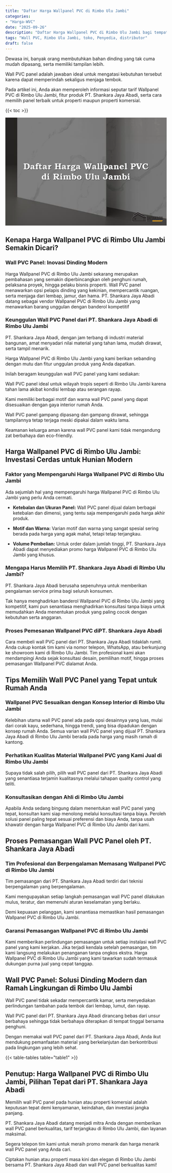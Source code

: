 ```yaml
---
title: "Daftar Harga Wallpanel PVC di Rimbo Ulu Jambi"
categories: 
- "Harga-WVC"
date: "2025-09-26"
description: "Daftar Harga Wallpanel PVC di Rimbo Ulu Jambi bagi tempat tinggal, perkantoran, dan gerai. Material berkualitas, beragam motif, warna modern, beserta jasa pemasangan ditangani oleh tenaga ahli profesional dan kepastian resmi!|Servis penyediaan Wallpanel PVC di Rimbo Ulu Jambi bagi keperluan rumah, perkantoran, atau toko, beserta produk terbaik dan penempatan oleh teknisi berpengalaman dan jaminan resmi.|Solusi Wallpanel PVC di Rimbo Ulu Jambi yang terpercaya untuk tempat tinggal, perkantoran, serta ritel, bersama panel terbaik dan instalasi dikerjakan oleh tenaga ahli profesional dan garansi resmi.|Distribusi Wallpanel PVC di Rimbo Ulu Jambi bagi rumah, perkantoran, serta gerai, dengan panel terbaik dan penempatan oleh tim berpengalaman, disertai dengan kepastian resmi.}"
tags: "Wall PVC, Rimbo Ulu Jambi, toko, Penyedia, distributor"
draft: false
---
```


Dewasa ini, banyak orang membutuhkan bahan dinding yang tak cuma mudah dipasang, serta memiliki tampilan lebih.

Wall PVC panel adalah jawaban ideal untuk mengatasi kebutuhan tersebut karena dapat memperindah sekaligus menjaga tembok.

Pada artikel ini, Anda akan memperoleh informasi seputar tarif Wallpanel PVC di Rimbo Ulu Jambi, fitur produk PT. Shankara Jaya Abadi, serta cara memilih panel terbaik untuk properti maupun properti komersial.

{{< toc >}}

![Daftar Harga Wallpanel PVC di Rimbo Ulu Jambi](/images/Harga-WVC/Daftar-Harga-Wallpanel-PVC-di-Rimbo-Ulu-Jambi.png)


## Kenapa Harga Wallpanel PVC di Rimbo Ulu Jambi Semakin Dicari?

### Wall PVC Panel: Inovasi Dinding Modern

Harga Wallpanel PVC di Rimbo Ulu Jambi sekarang merupakan pembahasan yang semakin diperbincangkan oleh penghuni rumah, pelaksana proyek, hingga pelaku bisnis properti. Wall PVC panel menawarkan opsi pelapis dinding yang kekinian, mempercantik ruangan, serta menjaga dari lembap, jamur, dan hama. PT. Shankara Jaya Abadi datang sebagai vendor Wallpanel PVC di Rimbo Ulu Jambi yang menawarkan barang unggulan dengan banderol kompetitif

### Keunggulan Wall PVC Panel dari PT. Shankara Jaya Abadi di Rimbo Ulu Jambi

PT. Shankara Jaya Abadi, dengan jam terbang di industri material bangunan, amat menyadari nilai material yang tahan lama, mudah dirawat, serta tampil menarik.

Harga Wallpanel PVC di Rimbo Ulu Jambi yang kami berikan sebanding dengan mutu dan fitur unggulan produk yang Anda dapatkan.

Inilah beragam keunggulan wall PVC panel yang kami sediakan:

Wall PVC panel ideal untuk wilayah tropis seperti di Rimbo Ulu Jambi karena tahan lama akibat kondisi lembap atau serangan rayap.

Kami memiliki berbagai motif dan warna wall PVC panel yang dapat disesuaikan dengan gaya interior rumah Anda.

Wall PVC panel gampang dipasang dan gampang dirawat, sehingga tampilannya tetap terjaga meski dipakai dalam waktu lama.

Keamanan keluarga aman karena wall PVC panel kami tidak mengandung zat berbahaya dan eco-friendly.

## Harga Wallpanel PVC di Rimbo Ulu Jambi: Investasi Cerdas untuk Hunian Modern

### Faktor yang Mempengaruhi Harga Wallpanel PVC di Rimbo Ulu Jambi

Ada sejumlah hal yang mempengaruhi harga Wallpanel PVC di Rimbo Ulu Jambi yang perlu Anda cermati.

- **Ketebalan dan Ukuran Panel:** Wall PVC panel dijual dalam berbagai ketebalan dan dimensi, yang tentu saja mempengaruhi pada harga akhir produk.

- **Motif dan Warna:** Varian motif dan warna yang sangat spesial sering berada pada harga yang agak mahal, tetapi tetap terjangkau.

- **Volume Pembelian:** Untuk order dalam jumlah tinggi, PT. Shankara Jaya Abadi dapat menyediakan promo harga Wallpanel PVC di Rimbo Ulu Jambi yang khusus.

### Mengapa Harus Memilih PT. Shankara Jaya Abadi di Rimbo Ulu Jambi?

PT. Shankara Jaya Abadi berusaha sepenuhnya untuk memberikan pengalaman service prima bagi seluruh konsumen.

Tak hanya menghadirkan banderol Wallpanel PVC di Rimbo Ulu Jambi yang kompetitif, kami pun senantiasa menghadirkan konsultasi tanpa biaya untuk memudahkan Anda menentukan produk yang paling cocok dengan kebutuhan serta anggaran.

### Proses Pemesanan Wallpanel PVC diPT. Shankara Jaya Abadi

Cara membeli wall PVC panel dari PT. Shankara Jaya Abadi tidaklah rumit. Anda cukup kontak tim kami via nomor telepon, WhatsApp, atau berkunjung ke showroom kami di Rimbo Ulu Jambi. Tim profesional kami akan mendampingi Anda sejak konsultasi desain, pemilihan motif, hingga proses pemasangan Wallpanel PVC dialamat Anda.

## Tips Memilih Wall PVC Panel yang Tepat untuk Rumah Anda

### Wallpanel PVC Sesuaikan dengan Konsep Interior di Rimbo Ulu Jambi

Kelebihan utama wall PVC panel ada pada opsi desainnya yang luas, mulai dari corak kayu, sederhana, hingga trendi, yang bisa dipadukan dengan konsep rumah Anda. Semua varian wall PVC panel yang dijual PT. Shankara Jaya Abadi di Rimbo Ulu Jambi berada pada harga yang masih ramah di kantong.

### Perhatikan Kualitas Material Wallpanel PVC yang Kami Jual di Rimbo Ulu Jambi

Supaya tidak salah pilih, pilih wall PVC panel dari PT. Shankara Jaya Abadi yang senantiasa terjamin kualitasnya melalui tahapan quality control yang teliti.

### Konsultasikan dengan Ahli di Rimbo Ulu Jambi

Apabila Anda sedang bingung dalam menentukan wall PVC panel yang tepat, konsultan kami siap menolong melalui konsultasi tanpa biaya. Peroleh solusi panel paling tepat sesuai preferensi dan biaya Anda, tanpa usah khawatir dengan harga Wallpanel PVC di Rimbo Ulu Jambi dari kami.

## Proses Pemasangan Wall PVC Panel oleh PT. Shankara Jaya Abadi

### Tim Profesional dan Berpengalaman Memasang Wallpanel PVC di Rimbo Ulu Jambi

Tim pemasangan dari PT. Shankara Jaya Abadi terdiri dari teknisi berpengalaman yang berpengalaman.

Kami mengupayakan setiap langkah pemasangan wall PVC panel dilakukan mulus, teratur, dan memenuhi aturan keselamatan yang berlaku.

Demi kepuasan pelanggan, kami senantiasa memastikan hasil pemasangan Wallpanel PVC di Rimbo Ulu Jambi.

### Garansi Pemasangan Wallpanel PVC di Rimbo Ulu Jambi

Kami memberikan perlindungan pemasangan untuk setiap instalasi wall PVC panel yang kami kerjakan. Jika terjadi kendala setelah pemasangan, tim kami langsung melakukan penanganan tanpa ongkos ekstra. Harga Wallpanel PVC di Rimbo Ulu Jambi yang kami tawarkan sudah termasuk dukungan purna jual yang cepat tanggap.

## Wall PVC Panel: Solusi Dinding Modern dan Ramah Lingkungan di Rimbo Ulu Jambi

Wall PVC panel tidak sekadar mempercantik kamar, serta menyediakan perlindungan tambahan pada tembok dari lembap, lumut, dan rayap.

Wall PVC panel dari PT. Shankara Jaya Abadi dirancang bebas dari unsur berbahaya sehingga tidak berbahaya diterapkan di tempat tinggal bersama penghuni.

Dengan memakai wall PVC panel dari PT. Shankara Jaya Abadi, Anda ikut mendukung pemanfaatan material yang berkelanjutan dan berkontribusi pada lingkungan yang lebih sehat.

{{< table-tables table="table1" >}}

## Penutup: Harga Wallpanel PVC di Rimbo Ulu Jambi, Pilihan Tepat dari PT. Shankara Jaya Abadi

Memilih wall PVC panel pada hunian atau properti komersial adalah keputusan tepat demi kenyamanan, keindahan, dan investasi jangka panjang.

PT. Shankara Jaya Abadi datang menjadi mitra Anda dengan memberikan wall PVC panel berkualitas, tarif terjangkau di Rimbo Ulu Jambi, dan layanan maksimal.

Segera telepon tim kami untuk meraih promo menarik dan harga menarik wall PVC panel yang Anda cari.

Ciptakan hunian atau properti masa kini dan elegan di Rimbo Ulu Jambi bersama PT. Shankara Jaya Abadi dan wall PVC panel berkualitas kami!
